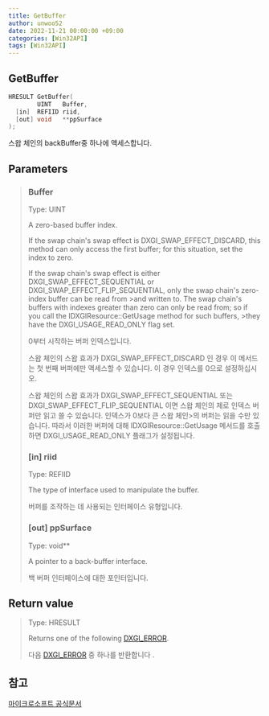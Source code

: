 ```yaml
---
title: GetBuffer
author: unwoo52
date: 2022-11-21 00:00:00 +09:00
categories: [Win32API]
tags: [Win32API]
---
```


## GetBuffer

```cpp
HRESULT GetBuffer(
        UINT   Buffer,
  [in]  REFIID riid,
  [out] void   **ppSurface
);
```

스왑 체인의 backBuffer중 하나에 액세스합니다.

## Parameters

>### Buffer
>
>Type: UINT
>
>A zero-based buffer index.
>
>If the swap chain's swap effect is DXGI_SWAP_EFFECT_DISCARD, this method can only access the first buffer; for this situation, set the index to zero.
>
>If the swap chain's swap effect is either DXGI_SWAP_EFFECT_SEQUENTIAL or DXGI_SWAP_EFFECT_FLIP_SEQUENTIAL, only the swap chain's zero-index buffer can be read from >and written to. The swap chain's buffers with indexes greater than zero can only be read from; so if you call the IDXGIResource::GetUsage method for such buffers, >they have the DXGI_USAGE_READ_ONLY flag set.
>
>0부터 시작하는 버퍼 인덱스입니다.
>
>스왑 체인의 스왑 효과가 DXGI_SWAP_EFFECT_DISCARD 인 경우 이 메서드는 첫 번째 버퍼에만 액세스할 수 있습니다. 이 경우 인덱스를 0으로 설정하십시오.
>
>스왑 체인의 스왑 효과가 DXGI_SWAP_EFFECT_SEQUENTIAL 또는 DXGI_SWAP_EFFECT_FLIP_SEQUENTIAL 이면 스왑 체인의 제로 인덱스 버퍼만 읽고 쓸 수 있습니다. 인덱스가 0보다 큰 스왑 체인>의 버퍼는 읽을 수만 있습니다. 따라서 이러한 버퍼에 대해 IDXGIResource::GetUsage 메서드를 호출하면 DXGI_USAGE_READ_ONLY 플래그가 설정됩니다.
>
>### [in] riid
>
>Type: REFIID
>
>The type of interface used to manipulate the buffer.
>
>버퍼를 조작하는 데 사용되는 인터페이스 유형입니다.
>
>### [out] ppSurface
>
>Type: void**
>
>A pointer to a back-buffer interface.
>
>백 버퍼 인터페이스에 대한 포인터입니다.



## Return value
>Type: HRESULT
>
>Returns one of the following [DXGI_ERROR](https://learn.microsoft.com/en-us/windows/win32/direct3ddxgi/dxgi-error).
>
>다음 [DXGI_ERROR](https://learn.microsoft.com/en-us/windows/win32/direct3ddxgi/dxgi-error) 중 하나를 반환합니다 .

## 참고

[마이크로소프트 공식문서](https://learn.microsoft.com/en-us/windows/win32/api/dxgi/nf-dxgi-idxgiswapchain-getbuffer)
